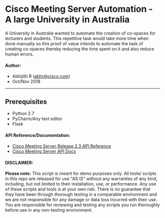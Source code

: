 # Cisco Meeting Server Automation - A large University in Australia
A University in Australia wanted to automate the creation of co-spaces for lecturers and students. This repetitive task would take more time when done manually so this proof of value intends to automate the task of creating co-spaces thereby reducing the time spent on it and also reduce human errors.

#### Author:

* Abhijith R (abhr@cisco.com)
*  Oct/Nov 2018
***

## Prerequisites
* Python 2.7
* PyCharm/Any text editor
* Flask

#### API Reference/Documentation:
* [Cisco Meeting Server Release 2.3 API Reference](https://www.cisco.com/c/dam/en/us/td/docs/conferencing/ciscoMeetingServer/Reference_Guides/Version-2-3/Cisco-Meeting-Server-API-Reference-Guide-2-3.pdf)
* [Cisco Meeting Server API Docs](https://ciscocms.docs.apiary.io/#reference/cospace-related-methods/retrieving-cospaces/retrieving-cospaces?console=1)

#### DISCLAIMER:
<b>Please note:</b> This script is meant for demo purposes only. All tools/ scripts in this repo are released for use "AS IS" without any warranties of any kind, including, but not limited to their installation, use, or performance. Any use of these scripts and tools is at your own risk. There is no guarantee that they have been through thorough testing in a comparable environment and we are not responsible for any damage or data loss incurred with their use.
You are responsible for reviewing and testing any scripts you run thoroughly before use in any non-testing environment.
